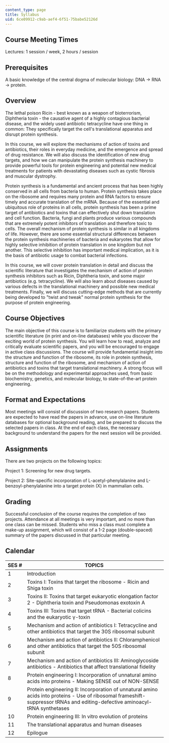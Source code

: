 ```yaml
---
content_type: page
title: Syllabus
uid: 6ce09912-c9ab-aef4-6f51-75babe52126d
---
```


Course Meeting Times
--------------------

Lectures: 1 session / week, 2 hours / session

Prerequisites
-------------

A basic knowledge of the central dogma of molecular biology: DNA → RNA → protein.

Overview
--------

The lethal poison Ricin - best known as a weapon of bioterrorism, Diphtheria toxin - the causative agent of a highly contagious bacterial disease, and the widely used antibiotic tetracycline have one thing in common: They specifically target the cell's translational apparatus and disrupt protein synthesis.

In this course, we will explore the mechanisms of action of toxins and antibiotics, their roles in everyday medicine, and the emergence and spread of drug resistance. We will also discuss the identification of new drug targets, and how we can manipulate the protein synthesis machinery to provide powerful tools for protein engineering and potential new medical treatments for patients with devastating diseases such as cystic fibrosis and muscular dystrophy.

Protein synthesis is a fundamental and ancient process that has been highly conserved in all cells from bacteria to human. Protein synthesis takes place on the ribosome and requires many protein and RNA factors to ensure timely and accurate translation of the mRNA. Because of the essential and ubiquitous role of proteins in all cells, protein synthesis has been a prime target of antibiotics and toxins that can effectively shut down translation and cell function. Bacteria, fungi and plants produce various compounds that are extremely potent inhibitors of translation and therefore toxic to cells. The overall mechanism of protein synthesis is similar in all kingdoms of life. However, there are some essential structural differences between the protein synthesis machineries of bacteria and eukaryotes that allow for highly selective inhibition of protein translation in one kingdom but not another. This selective inhibition has important medical implication, as it is the basis of antibiotic usage to combat bacterial infections.

In this course, we will cover protein translation in detail and discuss the scientific literature that investigates the mechanism of action of protein synthesis inhibitors such as Ricin, Diphtheria toxin, and some major antibiotics (e.g. tetracycline). We will also learn about diseases caused by various defects in the translational machinery and possible new medical treatments. Finally, we will discuss cutting-edge methods that are currently being developed to "twist and tweak" normal protein synthesis for the purpose of protein engineering.

Course Objectives
-----------------

The main objective of this course is to familiarize students with the primary scientific literature (in print and on-line databases) while you discover the exciting world of protein synthesis. You will learn how to read, analyze and critically evaluate scientific papers, and you will be encouraged to engage in active class discussions. The course will provide fundamental insight into the structure and function of the ribosome, its role in protein synthesis, structure and function of the ribosome, and mechanism of action of antibiotics and toxins that target translational machinery. A strong focus will be on the methodology and experimental approaches used, from basic biochemistry, genetics, and molecular biology, to state-of-the-art protein engineering.

Format and Expectations
-----------------------

Most meetings will consist of discussion of two research papers. Students are expected to have read the papers in advance, use on-line literature databases for optional background reading, and be prepared to discuss the selected papers in class. At the end of each class, the necessary background to understand the papers for the next session will be provided.

Assignments
-----------

There are two projects on the following topics:

Project 1: Screening for new drug targets.

Project 2: Site-specific incorporation of L-acetyl-phenylalanine and L-benzoyl-phenylalanine into a target protein (X) in mammalian cells.

Grading
-------

Successful conclusion of the course requires the completion of two projects. Attendance at all meetings is very important, and no more than one class can be missed. Students who miss a class must complete a make-up assignment, which will consist of a 1-2 page (double-spaced) summary of the papers discussed in that particular meeting.

Calendar
--------

| SES # | TOPICS |
| --- | --- |
| 1 | Introduction |
| 2 | Toxins I: Toxins that target the ribosome - Ricin and Shiga toxin |
| 3 | Toxins II: Toxins that target eukaryotic elongation factor 2 - Diphtheria toxin and Pseudomonas exotoxin A |
| 4 | Toxins III: Toxins that target tRNA - Bacterial colicins and the eukaryotic γ-toxin |
| 5 | Mechanism and action of antibiotics I: Tetracycline and other antibiotics that target the 30S ribosomal subunit |
| 6 | Mechanism and action of antibiotics II: Chloramphenicol and other antibiotics that target the 50S ribosomal subunit |
| 7 | Mechanism and action of antibiotics III: Aminoglycoside antibiotics - Antibiotics that affect translational fidelity |
| 8 | Protein engineering I: Incorporation of unnatural amino acids into proteins - Making SENSE out of NON-SENSE |
| 9 | Protein engineering II: Incorporation of unnatural amino acids into proteins - Use of ribosomal frameshift-suppressor tRNAs and editing-defective aminoacyl-tRNA synthetases |
| 10 | Protein engineering III: In vitro evolution of proteins |
| 11 | The translational apparatus and human diseases |
| 12 | Epilogue